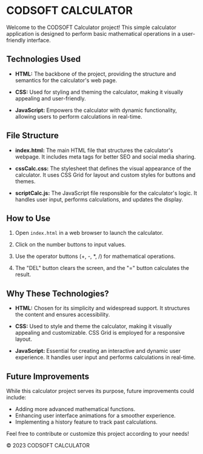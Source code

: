 
# CODSOFT CALCULATOR

Welcome to the CODSOFT Calculator project! This simple calculator application is designed to perform basic mathematical operations in a user-friendly interface.

## Technologies Used

- **HTML:** The backbone of the project, providing the structure and semantics for the calculator's web page.

- **CSS:** Used for styling and theming the calculator, making it visually appealing and user-friendly.

- **JavaScript:** Empowers the calculator with dynamic functionality, allowing users to perform calculations in real-time.

## File Structure

- **index.html:** The main HTML file that structures the calculator's webpage. It includes meta tags for better SEO and social media sharing.

- **cssCalc.css:** The stylesheet that defines the visual appearance of the calculator. It uses CSS Grid for layout and custom styles for buttons and themes.

- **scriptCalc.js:** The JavaScript file responsible for the calculator's logic. It handles user input, performs calculations, and updates the display.

## How to Use

1. Open `index.html` in a web browser to launch the calculator.

2. Click on the number buttons to input values.

3. Use the operator buttons (+, -, *, /) for mathematical operations.

4. The "DEL" button clears the screen, and the "=" button calculates the result.

## Why These Technologies?

- **HTML:** Chosen for its simplicity and widespread support. It structures the content and ensures accessibility.

- **CSS:** Used to style and theme the calculator, making it visually appealing and customizable. CSS Grid is employed for a responsive layout.

- **JavaScript:** Essential for creating an interactive and dynamic user experience. It handles user input and performs calculations in real-time.

## Future Improvements

While this calculator project serves its purpose, future improvements could include:

- Adding more advanced mathematical functions.
- Enhancing user interface animations for a smoother experience.
- Implementing a history feature to track past calculations.

Feel free to contribute or customize this project according to your needs!

&copy; 2023 CODSOFT CALCULATOR
